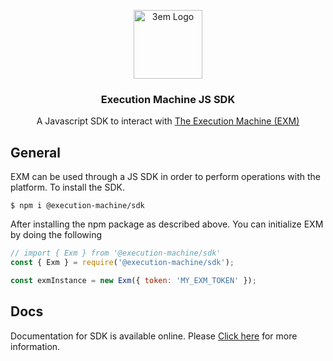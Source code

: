 <p align="center">
<img src="https://avatars.githubusercontent.com/u/109497456?s=200&v=4" alt="3em Logo" width="110" height="110">
<h3 align="center">Execution Machine JS SDK</h3>

<p align="center">
    A Javascript SDK to interact with <a href="https://exm.dev">The Execution Machine (EXM)</a>
</p>
</p>

## General

EXM can be used through a JS SDK in order to perform operations with the platform. To install the SDK.

```shell
$ npm i @execution-machine/sdk
```

After installing the npm package as described above. You can initialize EXM by doing the following

```javascript
// import { Exm } from '@execution-machine/sdk'
const { Exm } = require('@execution-machine/sdk');

const exmInstance = new Exm({ token: 'MY_EXM_TOKEN' });
```

## Docs

Documentation for SDK is available online. Please [Click here](https://docs.exm.dev/trustless-serverless-functions/introduction/js-sdk) for more information. 